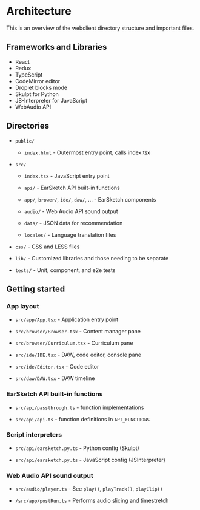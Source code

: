 # Architecture

This is an overview of the webclient directory structure and important files.

## Frameworks and Libraries

- React
- Redux
- TypeScript
- CodeMirror editor
- Droplet blocks mode
- Skulpt for Python
- JS-Interpreter for JavaScript
- WebAudio API

## Directories

- `public/`

    - `index.html` - Outermost entry point, calls index.tsx

- `src/`

    - `index.tsx` - JavaScript entry point

    - `api/` - EarSketch API built-in functions

    - `app/`, `brower/`, `ide/`, `daw/`, ... - EarSketch components

    - `audio/` - Web Audio API sound output

    - `data/` - JSON data for recommendation

    - `locales/` - Language translation files

- `css/` - CSS and LESS files

- `lib/` - Customized libraries and those needing to be separate

- `tests/` - Unit, component, and e2e tests

## Getting started

### App layout

- `src/app/App.tsx` - Application entry point

- `src/browser/Browser.tsx` - Content manager pane

- `src/browser/Curriculum.tsx` - Curriculum pane

- `src/ide/IDE.tsx` - DAW, code editor, console pane

- `src/ide/Editor.tsx` - Code editor

- `src/daw/DAW.tsx` - DAW timeline

### EarSketch API built-in functions

- `src/api/passthrough.ts` - function implementations

- `src/api/api.ts` - function definitions in `API_FUNCTIONS`

### Script interpreters

- `src/api/earsketch.py.ts` - Python config (Skulpt)

- `src/api/earsketch.py.ts` - JavaScript config (JSInterpreter)

### Web Audio API sound output

- `src/audio/player.ts` - See `play()`, `playTrack()`, `playClip()`

- `/src/app/postRun.ts` - Performs audio slicing and timestretch
